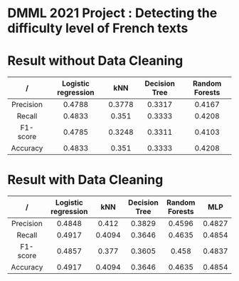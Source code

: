 
DMML 2021 Project : Detecting the difficulty level of French texts
==================================================================

# Result without Data Cleaning

|/|Logistic regression|kNN|Decision Tree|Random Forests|
| :---: | :---: | :---: | :---: | :---: |
|Precision|0.4788|0.3778|0.3317|0.4167|
|Recall|0.4833|0.351|0.3333|0.4208|
|F1-score|0.4785|0.3248|0.3311|0.4103|
|Accuracy|0.4833|0.351|0.3333|0.4208|

# Result with Data Cleaning

|/|Logistic regression|kNN|Decision Tree|Random Forests|MLP|
| :---: | :---: | :---: | :---: | :---: | :---: |
|Precision|0.4848|0.412|0.3829|0.4596|0.4827|
|Recall|0.4917|0.4094|0.3646|0.4635|0.4854|
|F1-score|0.4857|0.377|0.3605|0.458|0.4837|
|Accuracy|0.4917|0.4094|0.3646|0.4635|0.4854|
